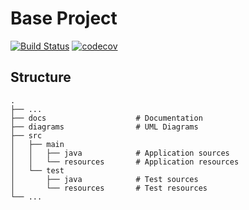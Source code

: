 # Base Project
[![Build Status](https://travis-ci.org/aszx456258/BaseProject.svg?branch=master)](https://travis-ci.org/aszx456258/BaseProject)
[![codecov](https://codecov.io/gh/aszx456258/BaseProject/branch/master/graph/badge.svg)](https://codecov.io/gh/aszx456258/BaseProject)

## Structure
```
.
├── ...
├── docs                    # Documentation
├── diagrams                # UML Diagrams
├── src
│   ├── main
│   │   ├── java            # Application sources
│   │   └── resources       # Application resources
│   └── test
│       ├── java            # Test sources
│       └── resources       # Test resources
└── ...
```
